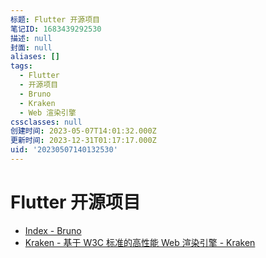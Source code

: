 ```yaml
---
标题: Flutter 开源项目
笔记ID: 1683439292530
描述: null
封面: null
aliases: []
tags:
  - Flutter
  - 开源项目
  - Bruno
  - Kraken
  - Web 渲染引擎
cssclasses: null
创建时间: 2023-05-07T14:01:32.000Z
更新时间: 2023-12-31T01:17:17.000Z
uid: '20230507140132530'
---
```


# Flutter 开源项目

- [Index - Bruno](https://bruno.ke.com/page/)
- [Kraken - 基于 W3C 标准的高性能 Web 渲染引擎 - Kraken](https://openkraken.com/)
